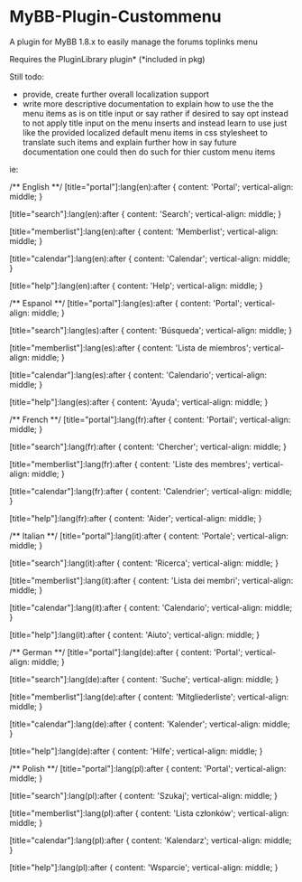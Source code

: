 # MyBB-Plugin-Custommenu

A plugin for MyBB 1.8.x to easily manage the forums toplinks menu

Requires the PluginLibrary plugin* (*included in pkg)


Still todo:

- provide, create further overall localization support
- write more descriptive documentation to explain how to use the the menu items as is on title input or say rather if desired to say opt instead to not apply title input on the menu inserts and instead learn to use just like the provided localized default menu items in css stylesheet to translate such items and explain further how in say future documentation one could then do such for thier custom menu items

ie:

/** English **/
[title="portal"]:lang(en):after {
	content: 'Portal';
	vertical-align: middle;
}

[title="search"]:lang(en):after {
	content: 'Search';
	vertical-align: middle;
}

[title="memberlist"]:lang(en):after {
	content: 'Memberlist';
	vertical-align: middle;
}

[title="calendar"]:lang(en):after {
	content: 'Calendar';
	vertical-align: middle;
}

[title="help"]:lang(en):after {
	content: 'Help';
	vertical-align: middle;
}

/** Espanol **/
[title="portal"]:lang(es):after {
	content: 'Portal';
	vertical-align: middle;
}

[title="search"]:lang(es):after {
	content: 'Búsqueda';
	vertical-align: middle;
}

[title="memberlist"]:lang(es):after {
	content: 'Lista de miembros';
	vertical-align: middle;
}

[title="calendar"]:lang(es):after {
	content: 'Calendario';
	vertical-align: middle;
}

[title="help"]:lang(es):after {
	content: 'Ayuda';
	vertical-align: middle;
}

/** French **/
[title="portal"]:lang(fr):after {
	content: 'Portail';
	vertical-align: middle;
}

[title="search"]:lang(fr):after {
	content: 'Chercher';
	vertical-align: middle;
}

[title="memberlist"]:lang(fr):after {
	content: 'Liste des membres';
	vertical-align: middle;
}

[title="calendar"]:lang(fr):after {
	content: 'Calendrier';
	vertical-align: middle;
}

[title="help"]:lang(fr):after {
	content: 'Aider';
	vertical-align: middle;
}

/** Italian **/
[title="portal"]:lang(it):after {
	content: 'Portale';
	vertical-align: middle;
}

[title="search"]:lang(it):after {
	content: 'Ricerca';
	vertical-align: middle;
}

[title="memberlist"]:lang(it):after {
	content: 'Lista dei membri';
	vertical-align: middle;
}

[title="calendar"]:lang(it):after {
	content: 'Calendario';
	vertical-align: middle;
}

[title="help"]:lang(it):after {
	content: 'Aiuto';
	vertical-align: middle;
}

/** German **/
[title="portal"]:lang(de):after {
	content: 'Portal';
	vertical-align: middle;
}

[title="search"]:lang(de):after {
	content: 'Suche';
	vertical-align: middle;
}

[title="memberlist"]:lang(de):after {
	content: 'Mitgliederliste';
	vertical-align: middle;
}

[title="calendar"]:lang(de):after {
	content: 'Kalender';
	vertical-align: middle;
}

[title="help"]:lang(de):after {
	content: 'Hilfe';
	vertical-align: middle;
}

/** Polish **/
[title="portal"]:lang(pl):after {
	content: 'Portal';
	vertical-align: middle;
}

[title="search"]:lang(pl):after {
	content: 'Szukaj';
	vertical-align: middle;
}

[title="memberlist"]:lang(pl):after {
	content: 'Lista członków';
	vertical-align: middle;
}

[title="calendar"]:lang(pl):after {
	content: 'Kalendarz';
	vertical-align: middle;
}

[title="help"]:lang(pl):after {
	content: 'Wsparcie';
	vertical-align: middle;
}
